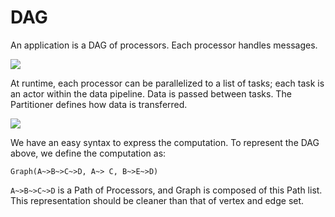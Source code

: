 # DAG

An application is a DAG of processors. Each processor handles messages.

![](https://raw.githubusercontent.com/intel-hadoop/gearpump/master/doc/dag.png)

At runtime, each processor can be parallelized to a list of tasks; each task is an actor within the data pipeline. Data is passed between tasks. The Partitioner defines how data is transferred.

![](https://raw.githubusercontent.com/intel-hadoop/gearpump/master/doc/shuffle.png)

We have an easy syntax to express the computation. To represent the DAG above, we define the computation as:

   ```
   Graph(A~>B~>C~>D, A~> C, B~>E~>D)
   ```

`A~>B~>C~>D` is a Path of Processors, and Graph is composed of this Path list. This representation should be cleaner than that of vertex and edge set.


